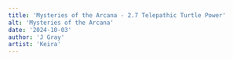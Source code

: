 ```yaml
---
title: 'Mysteries of the Arcana - 2.7 Telepathic Turtle Power'
alt: 'Mysteries of the Arcana'
date: '2024-10-03'
author: 'J Gray'
artist: 'Keira'
---
```

